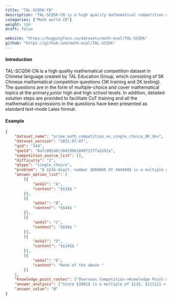 ```yaml
---
title: "TAL-SCQ5K-CN"
description: "TAL-SCQ5K-CN is a high quality mathematical competition dataset in Chinese language created by TAL Education Group, which consisting of 5K Chinese mathematical competition questions (3K training and 2K testing). The questions are in the form of multiple-choice and cover mathematical topics at the primary,junior high and high school levels. In addition, detailed solution steps are provided to facilitate CoT training and all the mathematical expressions in the questions have been presented as standard text-mode Latex format."
categories: ["Math world CN"]
weight: 160
draft: false

website: "https://huggingface.co/datasets/math-eval/TAL-SCQ5K"
github: "https://github.com/math-eval/TAL-SCQ5K"
---
```


#### Introduction

TAL-SCQ5K-CN is a high quality mathematical competition dataset in Chinese language created by TAL Education Group, which consisting of 5K Chinese mathematical competition questions (3K training and 2K testing). The questions are in the form of multiple-choice and cover mathematical topics at the primary,junior high and high school levels. In addition, detailed solution steps are provided to facilitate CoT training and all the mathematical expressions in the questions have been presented as standard text-mode Latex format.

#### Example

```json
{
    "dataset_name": "prime_math_competition_en_single_choice_8K_dev",
    "dataset_version": "2023-07-07",
    "qid": "244",
    "queId": "8afc802a8c304199b1040f11ffa2e92a",
    "competition_source_list": [],
    "difficulty": "2",
    "qtype": "single_choice",
    "problem": "A $14$-digit. number $666666 XY 444444$ is a multiple of $26$. If $X$ and $Y$ are both positive, what is the smallest vaue of $X+ Y$? ",
    "answer_option_list": [
        [{
            "aoVal": "A",
            "content": "$$3$$ "
        }],
        [{
            "aoVal": "B",
            "content": "$$4$$ "
        }],
        [{
            "aoVal": "C",
            "content": "$$9$$ "
        }],
        [{
            "aoVal": "D",
            "content": "$$14$$ "
        }],
        [{
            "aoVal": "E",
            "content": "None of the above "
        }]
    ],
    "knowledge_point_routes": ["Overseas Competition->Knowledge Point->Number Theory Modules->Division without Remainders->Divisibility Rules"],
    "answer_analysis": ["Since $1001$ is a multiple of $13$, $111111 = 111 \\times 1001$ is also a multiple of $13$.  It follows that both $666666$ and $444444$ are both multiples of $26$.  $666666XY 444444 = 66666600000000 + XY 000000 + 444444$  $\\Rightarrow XY$ must be divisible by $13$.  Smallest $X+Y=1+3=4$. "],
    "answer_value": "B"
}
```